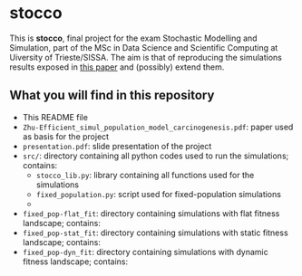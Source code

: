 # stocco

This is **stocco**, final project for the exam Stochastic Modelling and Simulation, part of the MSc in Data Science and Scientific Computing 
at Uiversity of Trieste/SISSA. The aim is that of reproducing the simulations results exposed in [this paper](Zhu-Efficient_simul_population_model_carcinogenesis.pdf) and (possibly) extend them.


## What you will find in this repository

- This README file
- `Zhu-Efficient_simul_population_model_carcinogenesis.pdf`: paper used as basis for the project
- `presentation.pdf`: slide presentation of the project
- `src/`: directory containing all python codes used to run the simulations; contains:
  - `stocco_lib.py`: library containing all functions used for the simulations
  - `fixed_population.py`: script used for fixed-population simulations
  - 
- `fixed_pop-flat_fit`: directory containing simulations with flat fitness landscape; contains:
- `fixed_pop-stat_fit`: directory containing simulations with static fitness landscape; contains:
- `fixed_pop-dyn_fit`: directory containing simulations with dynamic fitness landscape; contains:
